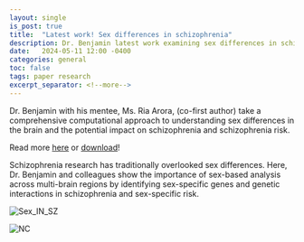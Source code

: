 ```yaml
---
layout: single
is_post: true
title:  "Latest work! Sex differences in schizophrenia"
description: Dr. Benjamin latest work examining sex differences in schizophrenia across three brain regions -- Nature Communications.
date:   2024-05-11 12:00 -0400
categories: general
toc: false
tags: paper research
excerpt_separator: <!--more-->
---
```


Dr. Benjamin with his mentee, Ms. Ria Arora, (co-first author) take a
comprehensive computational approach to understanding sex differences
in the brain and the potential impact on schizophrenia and
schizophrenia risk.

Read more [here](https://www.nature.com/articles/s41467-024-48048-z) or
[download]({{site.url}}/assets/papers/Benjamin_et_al-2024-Nature_Communications.pdf)!
<!--more-->

Schizophrenia research has traditionally overlooked sex differences.
Here, Dr. Benjamin and colleagues show the importance of sex-based
analysis across multi-brain regions by identifying sex-specific genes
and genetic interactions in schizophrenia and sex-specific risk.

![Sex_IN_SZ]({{site.url}}/assets/images/sex_diff_overview.png)

![NC]({{site.url}}/assets/images/nature-communications.svg)
